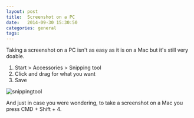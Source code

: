 ```yaml
---
layout: post
title:  Screenshot on a PC
date:   2014-09-30 15:30:50
categories: general
tags: 
---
```


Taking a screenshot on a PC isn't as easy as it is on a Mac but it's still very doable.

1. Start > Accessories > Snipping tool
1. Click and drag for what you want
1. Save

![snippingtool](https://cloud.githubusercontent.com/assets/4853944/4468648/75bc3b30-4901-11e4-8e98-f0b442e23797.gif)

And just in case you were wondering, to take a screenshot on a Mac you press CMD + Shift + 4.